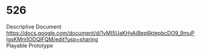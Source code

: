 # 526

Descriptive Document </br>
https://docs.google.com/document/d/1yMI5UaKHyAiBep6ktepbcDO9_9muPlgsKMm1ODQlFQM/edit?usp=sharing
</br>
Playable Prototype </br>

